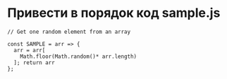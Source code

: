 # Привести в порядок код sample.js

```
// Get one random element from an array

const SAMPLE = arr => {
  arr = arr[
    Math.floor(Math.random()* arr.length)
  ]; return arr
};
```
